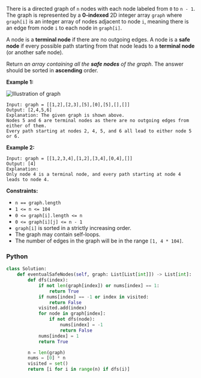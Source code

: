 There is a directed graph of  `n`  nodes with each node labeled from  `0`  to  `n - 1`. The graph is represented by a  **0-indexed**  2D integer array  `graph`  where  `graph[i]`  is an integer array of nodes adjacent to node  `i`, meaning there is an edge from node  `i`  to each node in  `graph[i]`.

A node is a  **terminal node**  if there are no outgoing edges. A node is a  **safe node**  if every possible path starting from that node leads to a  **terminal node**  (or another safe node).

Return  _an array containing all the  **safe nodes**  of the graph_. The answer should be sorted in  **ascending**  order.

**Example 1:**

![Illustration of graph](https://s3-lc-upload.s3.amazonaws.com/uploads/2018/03/17/picture1.png)
```
Input: graph = [[1,2],[2,3],[5],[0],[5],[],[]]
Output: [2,4,5,6]
Explanation: The given graph is shown above.
Nodes 5 and 6 are terminal nodes as there are no outgoing edges from either of them.
Every path starting at nodes 2, 4, 5, and 6 all lead to either node 5 or 6.
```

**Example 2:**
```
Input: graph = [[1,2,3,4],[1,2],[3,4],[0,4],[]]
Output: [4]
Explanation:
Only node 4 is a terminal node, and every path starting at node 4 leads to node 4.
```

**Constraints:**

-   `n == graph.length`
-   `1 <= n <= 104`
-   `0 <= graph[i].length <= n`
-   `0 <= graph[i][j] <= n - 1`
-   `graph[i]`  is sorted in a strictly increasing order.
-   The graph may contain self-loops.
-   The number of edges in the graph will be in the range  `[1, 4 * 104]`.


### Python

```python
class Solution:
    def eventualSafeNodes(self, graph: List[List[int]]) -> List[int]:
        def dfs(index):
            if not len(graph[index]) or nums[index] == 1:
                return True
            if nums[index] == -1 or index in visited:
                return False
            visited.add(index)
            for node in graph[index]:
                if not dfs(node):
                    nums[index] = -1
                    return False
            nums[index] = 1
            return True

        n = len(graph)
        nums = [0] * n
        visited = set()
        return [i for i in range(n) if dfs(i)]
```